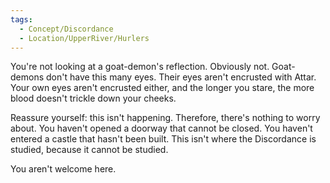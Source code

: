 ```yaml
---
tags:
  - Concept/Discordance
  - Location/UpperRiver/Hurlers
---
```


You're not looking at a goat-demon's reflection. Obviously not. Goat-demons don't have this many eyes. Their eyes aren't encrusted with Attar. Your own eyes aren't encrusted either, and the longer you stare, the more blood doesn't trickle down your cheeks.

Reassure yourself: this isn't happening. Therefore, there's nothing to worry about. You haven't opened a doorway that cannot be closed. You haven't entered a castle that hasn't been built. This isn't where the Discordance is studied, because it cannot be studied.

You aren't welcome here.